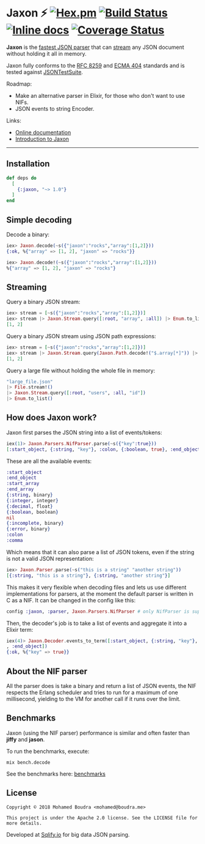 # Jaxon :zap: [![Hex.pm](https://img.shields.io/hexpm/v/jaxon.svg)](https://hex.pm/packages/jaxon) [![Build Status](https://travis-ci.org/boudra/jaxon.svg?branch=master)](https://travis-ci.org/boudra/jaxon) [![Inline docs](http://inch-ci.org/github/boudra/jaxon.svg)](http://inch-ci.org/github/boudra/jaxon) [![Coverage Status](https://coveralls.io/repos/github/boudra/jaxon/badge.svg)](https://coveralls.io/github/boudra/jaxon)

**Jaxon** is the [fastest JSON parser](#benchmarks) that can [stream](#streaming) any JSON document without holding it all in memory.

Jaxon fully conforms to the [RFC 8259](https://tools.ietf.org/html/rfc8259) and [ECMA 404](http://www.ecma-international.org/publications/standards/Ecma-404.htm) standards and is tested against [JSONTestSuite](https://github.com/nst/JSONTestSuite).

Roadmap:

- Make an alternative parser in Elixir, for those who don't want to use NIFs.
- JSON events to string Encoder.

Links:

- [Online documentation](https://hexdocs.pm/jaxon/)
- [Introduction to Jaxon](https://moboudra.com/intro-to-jaxon-json-parser-for-elixir/)

---

## Installation

```elixir
def deps do
  [
    {:jaxon, "~> 1.0"}
  ]
end
```

## Simple decoding

Decode a binary:

```elixir
iex> Jaxon.decode(~s({"jaxon":"rocks","array":[1,2]}))
{:ok, %{"array" => [1, 2], "jaxon" => "rocks"}}

iex> Jaxon.decode!(~s({"jaxon":"rocks","array":[1,2]}))
%{"array" => [1, 2], "jaxon" => "rocks"}
```

## Streaming

Query a binary JSON stream:

```elixir
iex> stream = [~s({"jaxon":"rocks","array":[1,2]})]
iex> stream |> Jaxon.Stream.query([:root, "array", :all]) |> Enum.to_list()
[1, 2]
```

Query a binary JSON stream using JSON path expressions:

```elixir
iex> stream = [~s({"jaxon":"rocks","array":[1,2]})]
iex> stream |> Jaxon.Stream.query(Jaxon.Path.decode!("$.array[*]")) |> Enum.to_list()
[1, 2]
```

Query a large file without holding the whole file in memory:

```elixir
"large_file.json"
|> File.stream!()
|> Jaxon.Stream.query([:root, "users", :all, "id"])
|> Enum.to_list()
```

## How does Jaxon work?

Jaxon first parses the JSON string into a list of events/tokens:

```elixir
iex(1)> Jaxon.Parsers.NifParser.parse(~s({"key":true}))
[:start_object, {:string, "key"}, :colon, {:boolean, true}, :end_object]
```

These are all the available events:

```elixir
:start_object
:end_object
:start_array
:end_array
{:string, binary}
{:integer, integer}
{:decimal, float}
{:boolean, boolean}
nil
{:incomplete, binary}
{:error, binary}
:colon
:comma
```

Which means that it can also parse a list of JSON tokens, even if the string is not a valid JSON representation:

```elixir
iex> Jaxon.Parser.parse(~s("this is a string" "another string"))
[{:string, "this is a string"}, {:string, "another string"}]
```

This makes it very flexible when decoding files and lets us use different implementations for parsers, at the moment the default parser is written in C as a NIF. It can be changed in the config like this:

```elixir
config :jaxon, :parser, Jaxon.Parsers.NifParser # only NifParser is supported at the moment
```

Then, the decoder's job is to take a list of events and aggregate it into a Elixir term:

```elixir
iex(4)> Jaxon.Decoder.events_to_term([:start_object, {:string, "key"}, :colon, {:boolean, true}
, :end_object])
{:ok, %{"key" => true}}
```

## About the NIF parser

All the parser does is take a binary and return a list of JSON events, the NIF respects the Erlang scheduler and tries to run for a maximum of one millisecond, yielding to the VM for another call if it runs over the limit.

## Benchmarks

Jaxon (using the NIF parser) performance is similar and often faster than **jiffy** and **jason**.

To run the benchmarks, execute:

```shell
mix bench.decode
```

See the benchmarks here: [benchmarks](/BENCHMARKS.md)

## License

```
Copyright © 2018 Mohamed Boudra <mohamed@boudra.me>

This project is under the Apache 2.0 license. See the LICENSE file for more details.
```

Developed at [Sqlify.io](https://sqlify.io) for big data JSON parsing.
